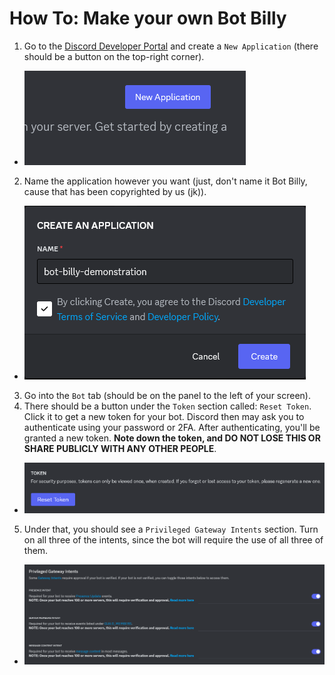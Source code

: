 # How To: Make your own Bot Billy
1. Go to the [Discord Developer Portal](https://discord.com/developers/applications) and create a `New Application` (there should be a button on the top-right corner).
 - ![New Application button](src-makeabot/1.png)

2. Name the application however you want (just, don't name it Bot Billy, cause that has been copyrighted by us (jk)).
- ![New Application dialog](src-makeabot/2.png)

3. Go into the `Bot` tab (should be on the panel to the left of your screen).
4. There should be a button under the `Token` section called: `Reset Token`. Click it to get a new token for your bot. Discord then may ask you to authenticate using your password or 2FA. After authenticating, you'll be granted a new token. **Note down the token, and DO NOT LOSE THIS OR SHARE PUBLICLY WITH ANY OTHER PEOPLE**.
- ![Token section](src-makeabot/4.png)
5. Under that, you should see a `Privileged Gateway Intents` section. Turn on all three of the intents, since the bot will require the use of all three of them.
- ![Privileged Gateway Intents section](src-makeabot/5.png)